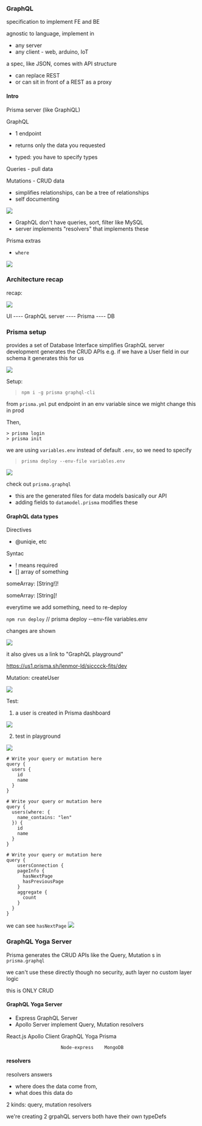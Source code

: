 ### GraphQL

specification to implement FE and BE

agnostic to language, implement in
- any server
- any client - web, arduino, IoT


a spec, like JSON, 
comes with API structure

- can replace REST
- or can sit in front of a REST as a proxy


#### Intro

Prisma server (like GraphiQL)

GraphQL
- 1 endpoint
- returns only the data you requested

- typed: you have to specify types

Queries - pull data

Mutations - CRUD data

- simplifies relationships, 
    can be a tree of relationships
- self documenting


![](2018-12-10-22-26-07.png)


- GraphQL don't have queries, sort, filter like MySQL
- server implements "resolvers" that implements these

Prisma extras
- `where`

![](2018-12-10-22-29-04.png)


### Architecture recap

recap:

![](2018-12-11-22-55-28.png)

UI ---- GraphQL server ---- Prisma ---- DB


### Prisma setup

provides a set of Database Interface
simplifies GraphQL server development
generates the CRUD APIs
e.g. if we have a User field in our schema
it generates this for us

![](2018-12-11-22-53-56.png)


Setup:

> `npm i -g prisma graphql-cli`

from `prisma.yml`
put endpoint in an env variable
since we might change this in prod

Then,
```
> prisma login
> prisma init
```

we are using `variables.env` instead of default `.env`, so we need to specify 

> `prisma deploy --env-file variables.env`

![](2018-12-11-22-33-33.png)

check out `prisma.graphql`
- this are the generated files for data models
basically our API
- adding fields to `datamodel.prisma` modifies these


#### GraphQL data types

Directives

- @uniqie, etc


Syntac
- ! means required
- [] array of something

someArray: [String!]!

someArray: [String]!


everytime we add something,
need to re-deploy

`npm run deploy`        // prisma deploy --env-file variables.env

changes are shown

![](2018-12-11-22-42-02.png)


it also gives us a link to "GraphQL playground"

https://us1.prisma.sh/lenmor-ld/sicccck-fits/dev


Mutation: createUser

![](2018-12-11-22-46-40.png)


Test:
1. a user is created in Prisma dashboard

![](2018-12-11-22-47-24.png)


2. test in playground

![](2018-12-11-22-48-32.png)

```
# Write your query or mutation here
query {
  users {
    id
    name
  }
}
```

```
# Write your query or mutation here
query {
  users(where: {
    name_contains: "len"
  }) {
    id
    name
  }
}
```


```
# Write your query or mutation here
query {
	usersConnection {
    pageInfo {
      hasNextPage
      hasPreviousPage
    }
    aggregate {
      count
    }
  }
}
```

we can see `hasNextPage`
![](2018-12-11-22-50-50.png)


### GraphQL Yoga Server

Prisma generates the CRUD APIs
like the Query, Mutation s in `prisma.graphql`

we can't use these directly though
no security, auth layer
no custom layer logic

this is ONLY CRUD

#### GraphQL Yoga Server
- Express GraphQL Server
- Apollo Server
implement Query, Mutation resolvers


React.js    Apollo Client      GraphQL Yoga     Prisma

                        Node-express    MongoDB


#### resolvers

resolvers answers
- where does the data come from,
- what does this data do

2 kinds:
query, mutation resolvers



we're creating 2 grpahQL servers
both have their own typeDefs